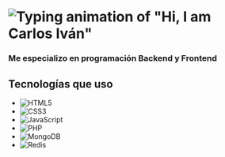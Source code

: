# ![Typing animation of "Hi, I am Carlos Iván"](https://your_image_hosting_link.com/typing.gif)

### Me especializo en programación Backend y Frontend

## Tecnologías que uso
- ![HTML5](https://img.shields.io/badge/HTML5-E34F26?style=for-the-badge&logo=html5&logoColor=white)
- ![CSS3](https://img.shields.io/badge/CSS3-1572B6?style=for-the-badge&logo=css3&logoColor=white)
- ![JavaScript](https://img.shields.io/badge/JavaScript-F7DF1E?style=for-the-badge&logo=javascript&logoColor=black)
- ![PHP](https://img.shields.io/badge/PHP-777BB4?style=for-the-badge&logo=php&logoColor=white)
- ![MongoDB](https://img.shields.io/badge/MongoDB-47A248?style=for-the-badge&logo=mongodb&logoColor=white)
- ![Redis](https://img.shields.io/badge/Redis-DC382D?style=for-the-badge&logo=redis&logoColor=white)





<!--
**CarlosEstradaZamudio/CarlosEstradaZamudio** is a ✨ _special_ ✨ repository because its `README.md` (this file) appears on your GitHub profile.

Here are some ideas to get you started:

- 🔭 I’m currently working on ...
- 🌱 I’m currently learning ...
- 👯 I’m looking to collaborate on ...
- 🤔 I’m looking for help with ...
- 💬 Ask me about ...
- 📫 How to reach me: ...
- 😄 Pronouns: ...
- ⚡ Fun fact: ...
-->
